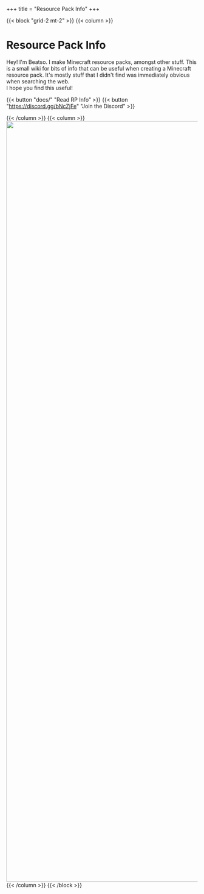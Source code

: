 +++
title = "Resource Pack Info"
+++

<style>
.cover-image {
	height: 50vh
}
</style>

{{< block "grid-2 mt-2" >}}
{{< column >}}

# Resource Pack Info
Hey! I'm Beatso. I make Minecraft resource packs, amongst other stuff. This is a small wiki for bits of info that can be useful when creating a Minecraft resource pack. It's mostly stuff that I didn't find was immediately obvious when searching the web.  
I hope you find this useful!

{{< button "docs/" "Read RP Info" >}} {{< button "https://discord.gg/bNcZjFe" "Join the Discord" >}}

{{< /column >}}
{{< column >}}
<img src="/images/beatso_render.png" class="cover-image" id="beatso-render">
{{< /column >}}
{{< /block >}}